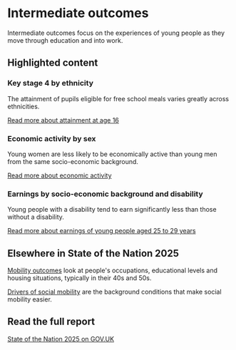 # Intermediate outcomes
Intermediate outcomes focus on the experiences of young people
as they move through education and into work.

## Highlighted content
<div class="grid grid3 grid-domain">
    <div class="govuk-body">
        <h3 class="govuk-heading-s">
            Key stage 4 by ethnicity
        </h3>
        <div class="chart-container" aria-hidden="true">
            <div id="chart1"></div>
        </div>
        <script>
            new Chart(
                'chart1',
                '/intermediate_outcomes/compulsory_school_age_(5_to_16_years)/attainment_at_age_16/3.0/IN13-3.0-attainment-at-age-16--by-ethnicity--chart-format.csv',
                {
                    "height": 200,
                    "type": "bar",
                    "xkey": "value",
                    "ykey": "primary_split_value",
                    "sort": "value",
                    "scale": "%",
                    "rounding": "0dp",
                    "xgrid": true,
                    "ygrid": false,
                    "xticks": 4,
                    "yticks": "none",
                    "legend": false,
                    "colourScheme": ["#0f265c"],
                    "domain": [0, 85],
                    "margin": [0, 0, 0, 0],
                    "maxLabelLength": 20
                }
            )
        </script>
        <p class="govuk-body">
            The attainment of pupils eligible for free school meals varies greatly across ethnicities.
        </p>
        <a href="/intermediate_outcomes/compulsory_school_age_(5_to_16_years)/attainment_at_age_16/latest"
           class="govuk-link">
            Read more
            <span class="govuk-visually-hidden">about attainment at age 16</span>
        </a>
    </div>
    <div class="govuk-body">
        <h3 class="govuk-heading-s">
            Economic activity by sex
        </h3>
        <div class="chart-container" aria-hidden="true">
            <div id="chart2"></div>
        </div>
        <script>
            new Chart(
                'chart2',
                '/intermediate_outcomes/work_in_early_adulthood_(25_to_29_years)/economic_activity/3.0/IN31-3.0-economic-activity--by-SEB-and-sex--chart-format.csv',
                {
                    "height": 200,
                    "type": "bary",
                    "xkey": "tertiary_split_value",
                    "ykey": "value",
                    "group": "secondary_split_value",
                    "sort": "tertiary_split_value",
                    "scale": "%",
                    "rounding": "0dp",
                    "xgrid": false,
                    "ygrid": true,
                    "xticks": "none",
                    "yticks": 6,
                    "legend": false,
                    "colourScheme": ["#5694ca", "#d4351c"],
                    "range": [0, 100],
                    "margin": [0, 0, 0, 0],
                    "maxLabelLength": 40
                }
            )
        </script>
        <p class="govuk-body">
            Young women are less likely to be economically active than young men from the same socio-economic background.
        </p>
        <a href="/intermediate_outcomes/work_in_early_adulthood_(25_to_29_years)/economic_activity/latest"
           class="govuk-link">
            Read more
            <span class="govuk-visually-hidden">about economic activity</span>
        </a>
    </div>
    <div class="govuk-body">
        <h3 class="govuk-heading-s" style="height: unset;">
            Earnings by socio-economic background and disability
        </h3>
        <div class="chart-container" aria-hidden="true">
            <div id="chart3"></div>
        </div>
        <script>
            new Chart(
                'chart3',
                '/intermediate_outcomes/work_in_early_adulthood_(25_to_29_years)/earnings_of_young_people_aged_25_to_29_years/3.0/IN34-3.0-earnings-of-young-people-aged-25-to-29-years--by-SEB-and-disability--chart-format.csv',
                {
                    "height": 200,
                    "type": "bary",
                    "xkey": "secondary_split_value",
                    "ykey": "value",
                    "group": "primary_split_value",
                    "sort": "secondary_split_value",
                    "scale": "££",
                    "rounding": "1dp",
                    "xgrid": false,
                    "ygrid": true,
                    "xticks": "none",
                    "yticks": 4,
                    "legend": false,
                    "colourScheme": ["#5694ca", "#d4351c"],
                    "range": [0, 20],
                    "margin": [0, 0, 0, 0],
                    "maxLabelLength": 40
                }
            )
        </script>
        <p class="govuk-body">
            Young people with a disability tend to earn significantly less than those without a disability.
        </p>
        <a href="/intermediate_outcomes/work_in_early_adulthood_(25_to_29_years)/earnings_of_young_people_aged_25_to_29_years/latest"
           class="govuk-link">
            Read more
            <span class="govuk-visually-hidden">about earnings of young people aged 25 to 29 years</span>
        </a>
    </div>
</div>

## Elsewhere in State of the Nation 2025
[Mobility outcomes](/mobility_outcomes)
look at people's occupations, educational levels and housing situations, typically in their 40s and 50s.

[Drivers of social mobility](/drivers_of_social_mobility)
are the background conditions that make social mobility easier.

## Read the full report
[State of the Nation 2025 on GOV.UK]()
